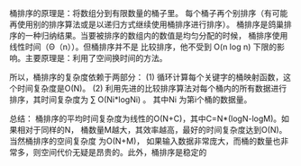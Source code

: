 桶排序的原理是：将数组分到有限数量的桶子里。
每个桶子再个别排序（有可能再使用别的排序算法或是以递归方式继续使用桶排序进行排序）。
桶排序是鸽巢排序的一种归纳结果。当要被排序的数组内的数值是均匀分配的时候，
桶排序使用线性时间（Θ（n））。但桶排序并不是 比较排序，他不受到 O(n log n)
下限的影响。主要原理是：利用了空间换时间的方法。

所以，桶排序的复杂度依赖于两部分：
(1) 循环计算每个关键字的桶映射函数，这个时间复杂度是O(N)。
(2) 利用先进的比较排序算法对每个桶内的所有数据进行排序，其时间复杂度为 ∑ O(Ni*logNi) 。
其中Ni 为第i个桶的数据量。

总结： 桶排序的平均时间复杂度为线性的O(N+C)，其中C=N*(logN-logM)。如果相对于同样的N，
桶数量M越大，其效率越高，最好的时间复杂度达到O(N)。 当然桶排序的空间复杂度 为O(N+M)，
如果输入数据非常庞大，而桶的数量也非常多，则空间代价无疑是昂贵的。此外，桶排序是稳定的